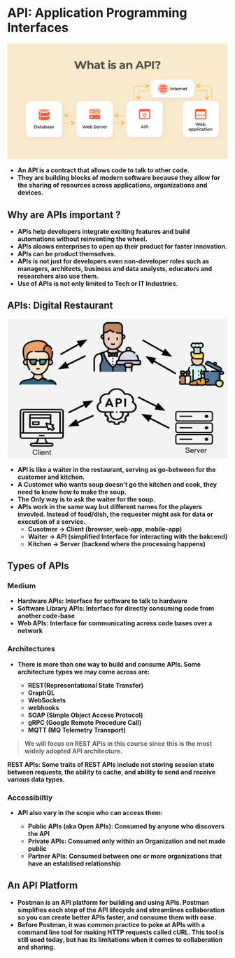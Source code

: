 <strong>
<p align="justify">

# API: Application Programming Interfaces

![](imgs/api1.png)

- An API is a contract that allows code to talk to other code.
- They are building blocks of modern software because they allow for the sharing of resources across applications, organizations and devices.

## Why are APIs important ?

- APIs help developers integrate exciting features and build automations without reinventing the wheel.
- APIs aloows enterprises to open up their product for faster innovation.
- APIs can be product themselves.
- APIs is not just for developers even non-developer roles such as managers, architects, business and data analysts, educators and researchers also use them.
- Use of APIs is not only limited to Tech or IT Industries.

## APIs: Digital Restaurant

![](imgs/api2.png)

- API is like a waiter in the restaurant, serving as go-between for the customer and kitchen.
- A Customer who wants soup doesn't go the kitchen and cook, they need to know how to make the soup.
- The Only way is to ask the waiter for the soup.
- APIs work in the same way but different names for the players invovled. Instead of food/dish, the requester might ask for data or execution of a service.
  - Cusotmer -> Client (browser, web-app, mobile-app)
  - Waiter -> API (simplified Interface for interacting with the bakcend)
  - Kitchen -> Server (backend  where the processing happens)

## Types of APIs

### Medium

- Hardware APIs: Interface for software to talk to hardware
- Software Library APIs: Interface for directly consuming code from another code-base
- Web APIs: Interface for communicating across code bases over a network

### Architectures

- There is more than one way to  build and consume APIs. Some architecture types we may come across are:

  - REST(Representational State Transfer)
  - GraphQL
  - WebSockets
  - webhooks
  - SOAP (Simple Object Access Protocol)
  - gRPC (Google Remote Procedure Call)
  - MQTT (MQ Telemetry Transport)

> We will focus on REST APIs in this course since this is the most widely adopted API architecture.

REST APIs: Some traits of REST APIs include not storing session state between requests, the ability to cache, and ability to send and receive various data types.

### Accessibiltiy

- API also vary in the scope who can access them:

  - Public APIs (aka Open APIs): Consumed by anyone who discovers the API
  - Private APIs: Consumed only within an Organization and not made public
  - Partner APIs: Consumed between one or more organizations that have an establised relationship

## An API Platform

- Postman is an API platform for building and using APIs. Postman simplifies each step of the API lifecycle and streamlines collaboration so you can create better APIs faster, and consume them with ease.
- Before Postman, it was common practice to poke at APIs with a command line tool for making HTTP requests called cURL. This tool is still used today, but has its limitations when it comes to collaboration and sharing. 

</strong>
</p>